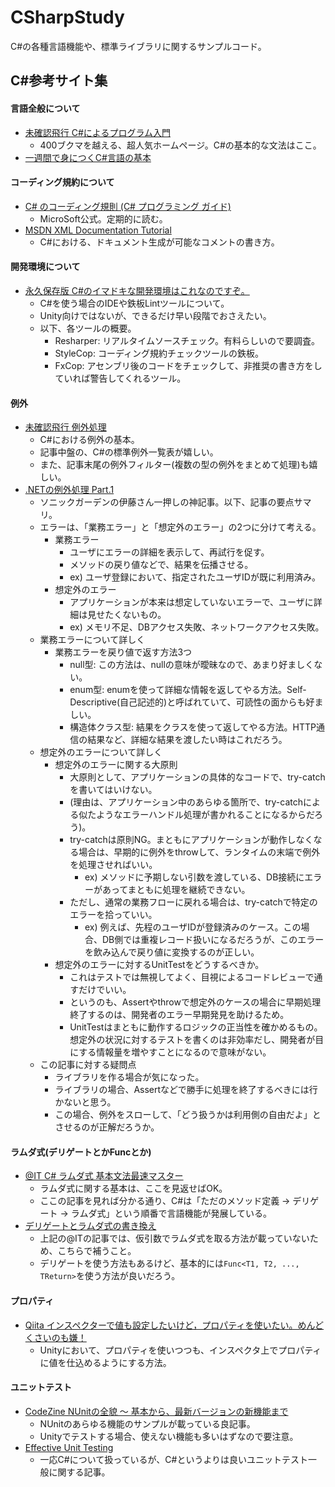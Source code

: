 # CSharpStudy
C#の各種言語機能や、標準ライブラリに関するサンプルコード。

## C#参考サイト集

#### 言語全般について
* [未確認飛行 C#によるプログラム入門](http://ufcpp.net/study/csharp/)
    * 400ブクマを越える、超人気ホームページ。C#の基本的な文法はここ。
* [一週間で身につくC#言語の基本](http://csharp.sevendays-study.com/)

#### コーディング規約について
* [C# のコーディング規則 (C# プログラミング ガイド)](https://msdn.microsoft.com/ja-jp/library/ff926074.aspx)
    * MicroSoft公式。定期的に読む。
* [MSDN XML Documentation Tutorial](https://msdn.microsoft.com/en-us/library/aa288481(v=vs.71).aspx)
    * C#における、ドキュメント生成が可能なコメントの書き方。

#### 開発環境について
* [永久保存版 C#のイマドキな開発環境はこれなのですぞ。](http://toach.click/csharp-dev-2015/)
    * C#を使う場合のIDEや鉄板Lintツールについて。
    * Unity向けではないが、できるだけ早い段階でおさえたい。
    * 以下、各ツールの概要。
        * Resharper: リアルタイムソースチェック。有料らしいので要調査。
        * StyleCop: コーディング規約チェックツールの鉄板。
        * FxCop: アセンブリ後のコードをチェックして、非推奨の書き方をしていれば警告してくれるツール。

#### 例外
* [未確認飛行 例外処理](http://ufcpp.net/study/csharp/oo_exception.html)
    * C#における例外の基本。
    * 記事中盤の、C#の標準例外一覧表が嬉しい。
    * また、記事末尾の例外フィルター(複数の型の例外をまとめて処理)も嬉しい。
* [.NETの例外処理 Part.1](https://blogs.msdn.microsoft.com/nakama/2008/12/29/net-part-1/)
    * ソニックガーデンの伊藤さん一押しの神記事。以下、記事の要点サマリ。
    * エラーは、「業務エラー」と「想定外のエラー」の2つに分けて考える。
        * 業務エラー
            * ユーザにエラーの詳細を表示して、再試行を促す。
            * メソッドの戻り値などで、結果を伝播させる。
            * ex) ユーザ登録において、指定されたユーザIDが既に利用済み。
        * 想定外のエラー
            * アプリケーションが本来は想定していないエラーで、ユーザに詳細は見せたくないもの。
            * ex) メモリ不足、DBアクセス失敗、ネットワークアクセス失敗。
    * 業務エラーについて詳しく
        * 業務エラーを戻り値で返す方法3つ
            * null型: この方法は、nullの意味が曖昧なので、あまり好ましくない。
            * enum型: enumを使って詳細な情報を返してやる方法。Self-Descriptive(自己記述的)と呼ばれていて、可読性の面からも好ましい。
            * 構造体クラス型: 結果をクラスを使って返してやる方法。HTTP通信の結果など、詳細な結果を渡したい時はこれだろう。
    * 想定外のエラーについて詳しく
        * 想定外のエラーに関する大原則
            * 大原則として、アプリケーションの具体的なコードで、try-catchを書いてはいけない。
            * (理由は、アプリケーション中のあらゆる箇所で、try-catchによる似たようなエラーハンドル処理が書かれることになるからだろう)。
            * try-catchは原則NG。まともにアプリケーションが動作しなくなる場合は、早期的に例外をthrowして、ランタイムの末端で例外を処理させればいい。
                * ex) メソッドに予期しない引数を渡している、DB接続にエラーがあってまともに処理を継続できない。
            * ただし、通常の業務フローに戻れる場合は、try-catchで特定のエラーを拾っていい。
                * ex) 例えば、先程のユーザIDが登録済みのケース。この場合、DB側では重複レコード扱いになるだろうが、このエラーを飲み込んで戻り値に変換するのが正しい。
        * 想定外のエラーに対するUnitTestをどうするべきか。
            * これはテストでは無視してよく、目視によるコードレビューで通すだけでいい。
            * というのも、Assertやthrowで想定外のケースの場合に早期処理終了するのは、開発者のエラー早期発見を助けるため。
            * UnitTestはまともに動作するロジックの正当性を確かめるもの。想定外の状況に対するテストを書くのは非効率だし、開発者が目にする情報量を増やすことになるので意味がない。
    * この記事に対する疑問点
        * ライブラリを作る場合が気になった。
        * ライブラリの場合、Assertなどで勝手に処理を終了するべきには行かないと思う。
        * この場合、例外をスローして、「どう扱うかは利用側の自由だよ」とさせるのが正解だろうか。

#### ラムダ式(デリゲートとかFuncとか)
* [@IT C# ラムダ式 基本文法最速マスター](http://www.atmarkit.co.jp/fdotnet/rapidmaster/rapidmaster_01/rapidmaster_01.html)
    * ラムダ式に関する基本は、ここを見返せばOK。
    * ここの記事を見れば分かる通り、C#は「ただのメソッド定義 -> デリゲート -> ラムダ式」という順番で言語機能が発展している。
* [デリゲートとラムダ式の書き換え](https://www.ipentec.com/document/document.aspx?page=csharp-rewriting-delegate-and-lambda-expression)
    * 上記の@ITの記事では、仮引数でラムダ式を取る方法が載っていないため、こちらで補うこと。
    * デリゲートを使う方法もあるけど、基本的には`Func<T1, T2, ..., TReturn>`を使う方法が良いだろう。

#### プロパティ
* [Qiita インスペクターで値も設定したいけど，プロパティを使いたい。めんどくさいのも嫌！](http://qiita.com/RyotaMurohoshi/items/b64b36009ba652b21e2c)
    * Unityにおいて、プロパティを使いつつも、インスペクタ上でプロパティに値を仕込めるようにする方法。

#### ユニットテスト
* [CodeZine NUnitの全貌 ～ 基本から、最新バージョンの新機能まで](http://codezine.jp/article/detail/6518)
    * NUnitのあらゆる機能のサンプルが載っている良記事。
    * Unityでテストする場合、使えない機能も多いはずなので要注意。
* [Effective Unit Testing](http://bradwilson.io/presentations/content/effective-unit-testing.pdf)
    * 一応C#について扱っているが、C#というよりは良いユニットテスト一般に関する記事。
